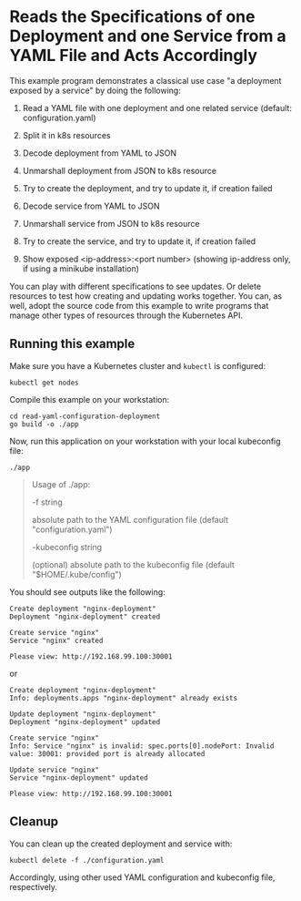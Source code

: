 # Reads the Specifications of one Deployment and one Service from a YAML File and Acts Accordingly

This example program demonstrates a classical use case "a deployment exposed by a service" by doing the following:

1. Read a YAML file with one deployment and one related service (default: configuration.yaml)

2. Split it in k8s resources

3. Decode deployment from YAML to JSON

4. Unmarshall deployment from JSON to k8s resource

5. Try to create the deployment, and try to update it, if creation failed

6. Decode service from YAML to JSON

7. Unmarshall service from JSON to k8s resource

8. Try to create the service, and try to update it, if creation failed

9. Show exposed \<ip-address>:\<port number> (showing ip-address only, if using a minikube installation)

You can play with different specifications to see updates. Or delete resources to test how creating
and updating works together.
You can, as well, adopt the source code from this example to write programs that manage
other types of resources through the Kubernetes API.

## Running this example

Make sure you have a Kubernetes cluster and `kubectl` is configured:

    kubectl get nodes

Compile this example on your workstation:

```
cd read-yaml-configuration-deployment
go build -o ./app
```

Now, run this application on your workstation with your local kubeconfig file:

```
./app
```

> Usage of ./app:
>
>   -f string
>
>   absolute path to the YAML configuration file (default "configuration.yaml")
>
>   -kubeconfig string
>
>   (optional) absolute path to the kubeconfig file (default "$HOME/.kube/config")
>

You should see outputs like the following:

```
Create deployment "nginx-deployment"
Deployment "nginx-deployment" created

Create service "nginx"
Service "nginx" created

Please view: http://192.168.99.100:30001

```

or

```
Create deployment "nginx-deployment"
Info: deployments.apps "nginx-deployment" already exists

Update deployment "nginx-deployment"
Deployment "nginx-deployment" updated

Create service "nginx"
Info: Service "nginx" is invalid: spec.ports[0].nodePort: Invalid value: 30001: provided port is already allocated

Update service "nginx"
Service "nginx-deployment" updated

Please view: http://192.168.99.100:30001

```

## Cleanup

You can clean up the created deployment and service with:

    kubectl delete -f ./configuration.yaml

Accordingly, using other used YAML configuration and kubeconfig file, respectively.





